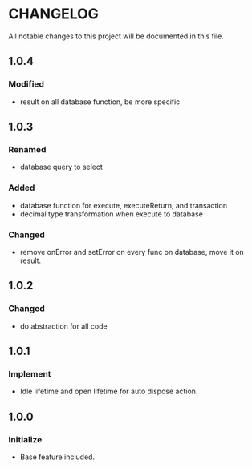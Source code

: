 # CHANGELOG
All notable changes to this project will be documented in this file.

## 1.0.4
### Modified
* result on all database function, be more specific

## 1.0.3
### Renamed
* database query to select

### Added
* database function for execute, executeReturn, and transaction
* decimal type transformation when execute to database
### Changed
* remove onError and setError on every func on database, move it on result.

## 1.0.2
### Changed
* do abstraction for all code

## 1.0.1
### Implement
* Idle lifetime and open lifetime for auto dispose action.

## 1.0.0
### Initialize
* Base feature included.
